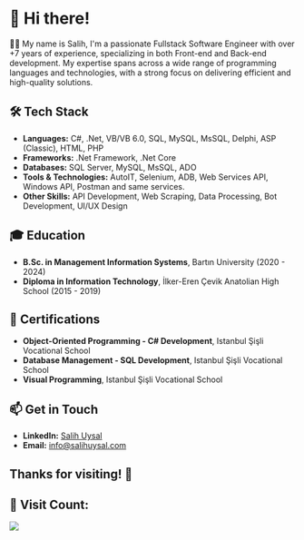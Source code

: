 # 👋 Hi there!

👨‍💻 My name is Salih, I'm a passionate Fullstack Software Engineer with over +7 years of experience, specializing in both Front-end and Back-end development. My expertise spans across a wide range of programming languages and technologies, with a strong focus on delivering efficient and high-quality solutions.

## 🛠️ Tech Stack
- **Languages:** C#, .Net, VB/VB 6.0, SQL, MySQL, MsSQL, Delphi, ASP (Classic), HTML, PHP
- **Frameworks:** .Net Framework, .Net Core
- **Databases:** SQL Server, MySQL, MsSQL, ADO
- **Tools & Technologies:** AutoIT, Selenium, ADB, Web Services API, Windows API, Postman and same services.
- **Other Skills:** API Development, Web Scraping, Data Processing, Bot Development, UI/UX Design

## 🎓 Education
- **B.Sc. in Management Information Systems**, Bartın University (2020 - 2024)
- **Diploma in Information Technology**, İlker-Eren Çevik Anatolian High School (2015 - 2019)

## 🏅 Certifications
- **Object-Oriented Programming - C# Development**, Istanbul Şişli Vocational School
- **Database Management - SQL Development**, Istanbul Şişli Vocational School
- **Visual Programming**, Istanbul Şişli Vocational School

## 📫 Get in Touch
- **LinkedIn:** [Salih Uysal](https://linkedin.com/in/saliholoji)
- **Email:** [info@salihuysal.com](mailto:info@salihuysal.com)

Thanks for visiting! 🚀
---
## 🧭 Visit Count:
[![](https://visitcount.itsvg.in/api?id=saliholoji&icon=0&color=0)](https://visitcount.itsvg.in)
